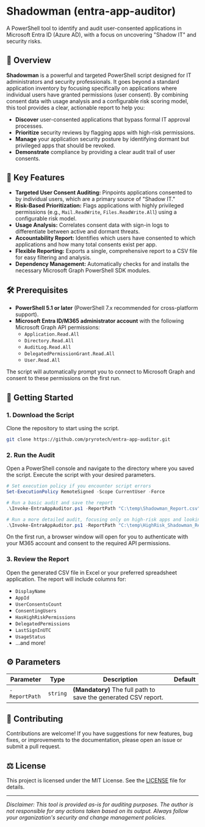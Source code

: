 # Shadowman (entra-app-auditor)

A PowerShell tool to identify and audit user-consented applications in Microsoft Entra ID (Azure AD), with a focus on uncovering "Shadow IT" and security risks.

## 🌟 Overview

**Shadowman** is a powerful and targeted PowerShell script designed for IT administrators and security professionals. It goes beyond a standard application inventory by focusing specifically on applications where individual users have granted permissions (user consent). By combining consent data with usage analysis and a configurable risk scoring model, this tool provides a clear, actionable report to help you:

  * **Discover** user-consented applications that bypass formal IT approval processes.
  * **Prioritize** security reviews by flagging apps with high-risk permissions.
  * **Manage** your application security posture by identifying dormant but privileged apps that should be revoked.
  * **Demonstrate** compliance by providing a clear audit trail of user consents.

## 🚀 Key Features

  * **Targeted User Consent Auditing:** Pinpoints applications consented to by individual users, which are a primary source of "Shadow IT."
  * **Risk-Based Prioritization:** Flags applications with highly privileged permissions (e.g., `Mail.ReadWrite`, `Files.ReadWrite.All`) using a configurable risk model.
  * **Usage Analysis:** Correlates consent data with sign-in logs to differentiate between active and dormant threats.
  * **Accountability Report:** Identifies which users have consented to which applications and how many total consents exist per app.
  * **Flexible Reporting:** Exports a single, comprehensive report to a CSV file for easy filtering and analysis.
  * **Dependency Management:** Automatically checks for and installs the necessary Microsoft Graph PowerShell SDK modules.

## 🛠️ Prerequisites

  * **PowerShell 5.1 or later** (PowerShell 7.x recommended for cross-platform support).
  * **Microsoft Entra ID/M365 administrator account** with the following Microsoft Graph API permissions:
      * `Application.Read.All`
      * `Directory.Read.All`
      * `AuditLog.Read.All`
      * `DelegatedPermissionGrant.Read.All`
      * `User.Read.All`

The script will automatically prompt you to connect to Microsoft Graph and consent to these permissions on the first run.

## 📖 Getting Started

### 1\. Download the Script

Clone the repository to start using the script.

```bash
git clone https://github.com/pryrotech/entra-app-auditor.git
```

### 2\. Run the Audit

Open a PowerShell console and navigate to the directory where you saved the script. Execute the script with your desired parameters.

```powershell
# Set execution policy if you encounter script errors
Set-ExecutionPolicy RemoteSigned -Scope CurrentUser -Force

# Run a basic audit and save the report
.\Invoke-EntraAppAuditor.ps1 -ReportPath "C:\temp\Shadowman_Report.csv"

# Run a more detailed audit, focusing only on high-risk apps and looking back 180 days
.\Invoke-EntraAppAuditor.ps1 -ReportPath "C:\temp\HighRisk_Shadowman_Report.csv" -IncludeHighRiskOnly -DaysBackForUsage 180 -Verbose
```

On the first run, a browser window will open for you to authenticate with your M365 account and consent to the required API permissions.

### 3\. Review the Report

Open the generated CSV file in Excel or your preferred spreadsheet application. The report will include columns for:

  * `DisplayName`
  * `AppId`
  * `UserConsentsCount`
  * `ConsentingUsers`
  * `HasHighRiskPermissions`
  * `DelegatedPermissions`
  * `LastSignInUTC`
  * `UsageStatus`
  * ...and more\!

## ⚙️ Parameters

| Parameter                   | Type      | Description                                                                                             | Default   |
| --------------------------- | --------- | ------------------------------------------------------------------------------------------------------- | --------- |
| `-ReportPath`               | `string`  | **(Mandatory)** The full path to save the generated CSV report.                                         |           |


## 🤝 Contributing

Contributions are welcome\! If you have suggestions for new features, bug fixes, or improvements to the documentation, please open an issue or submit a pull request.

## ⚖️ License

This project is licensed under the MIT License. See the [LICENSE](https://www.google.com/search?q=LICENSE) file for details.

-----

*Disclaimer: This tool is provided as-is for auditing purposes. The author is not responsible for any actions taken based on its output. Always follow your organization's security and change management policies.*
